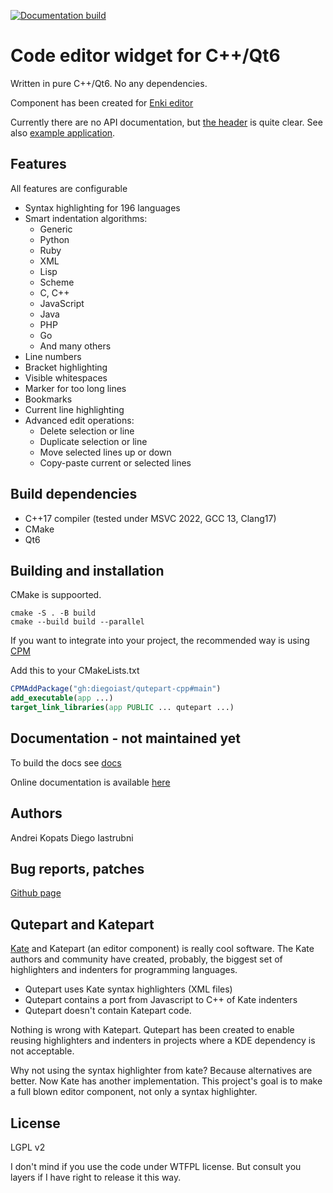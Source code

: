 [![Documentation build](https://readthedocs.org/projects/qutepart-cpp/badge/?version=latest)](https://qutepart-cpp.readthedocs.io/en/latest/)

# Code editor widget for C++/Qt6

Written in pure C++/Qt6. No any dependencies.

Component has been created for [Enki editor](http://enki-editor.org)

Currently there are no API documentation, but [the header](include/qutepart.h) is quite clear.
See also [example application](editor.cpp).

## Features

All features are configurable

* Syntax highlighting for 196 languages
* Smart indentation algorithms:
    * Generic
    * Python
    * Ruby
    * XML
    * Lisp
    * Scheme
    * C, C++
    * JavaScript
    * Java
    * PHP
    * Go
    * And many others
* Line numbers
* Bracket highlighting
* Visible whitespaces
* Marker for too long lines
* Bookmarks
* Current line highlighting
* Advanced edit operations:
    - Delete selection or line
    - Duplicate selection or line
    - Move selected lines up or down
    - Copy-paste current or selected lines

## Build dependencies
* C++17 compiler (tested under MSVC 2022, GCC 13, Clang17)
* CMake
* Qt6

## Building and installation
CMake is suppoorted.

```
cmake -S . -B build
cmake --build build --parallel
```

If you want to integrate into your project, the recommended way is using  [CPM](https://github.com/cpm-cmake/CPM.cmake)

Add this to your CMakeLists.txt

```CMake
CPMAddPackage("gh:diegoiast/qutepart-cpp#main")
add_executable(app ...)
target_link_libraries(app PUBLIC ... qutepart ...)

```


## Documentation - not maintained yet
To build the docs see [docs](docs/)

Online documentation is available [here](https://qutepart-cpp.readthedocs.io/en/latest/)

## Authors
Andrei Kopats
Diego Iastrubni

## Bug reports, patches
[Github page](https://github.com/diegoiast/qutepart-cpp)

## Qutepart and Katepart
[Kate](http://kate-editor.org/) and Katepart (an editor component) is really cool software. The Kate authors and community have created, probably, the biggest set of highlighters and indenters for programming languages.

* Qutepart uses Kate syntax highlighters (XML files)
* Qutepart contains a port from Javascript to C++ of Kate indenters
* Qutepart doesn't contain Katepart code.

Nothing is wrong with Katepart. Qutepart has been created to enable reusing highlighters and indenters in projects where a KDE dependency is not acceptable.

Why not using the syntax highlighter from kate? Because alternatives are better. Now Kate has another implementation. This project's goal
is to make a full blown editor component, not only a syntax highlighter.

## License
LGPL v2

I don't mind if you use the code under WTFPL license. But consult you layers if I have right to release it this way.
